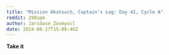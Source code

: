 ```yaml
---
title: "Mission Akatouch, Captain's Log: Day 42, Cycle A"
reddit: 298upm
author: Jaridase_Zasmyocl
date: 2014-06-27T15:08:46Z
---
```


**Take it**
